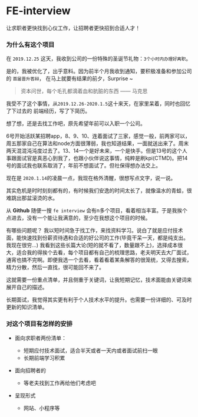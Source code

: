 # FE-interview
让求职者更快找到心仪工作，让招聘者更快招到合适人才！

### 为什么有这个项目
在 `2019.12.25` 这天，我收到公司的一份特殊的圣诞节礼物：`3个小时内办理好离职`。

是的，我被优化了，出乎意料。因为前半个月我收到通知，要积极准备和参加公司的 `首届晋升答辩`，
在马上就要有结果的前夕，Surprise ~

> 资本问世，每个毛孔都滴着血和肮脏的东西 —— 马克思

我受不了这个事情，从`2019.12.26-2020.1.5`这十来天，在家里呆着，同时也回忆了下过去的
前端经历，写了下简历。

想了想，还是去找工作吧，原先希望年前可以入职一个公司。

6号开始活跃某招聘app，8、9、10、连着面试了三家，感觉一般，前两家可以，周五那家自己在算法和node方面很薄弱，我也知道结果，一面就送出来了。周末两天混混沌沌度过去了。13、14一个是好未来，一个是快手。但是13号的这个人事跟面试官是真恶心到我了，也跟小伙伴说这事情，纯粹是刷kpi(CTMD)。把14号的面试我也联系取消了，年前不想面试了。但社保得想办法交上。

现在是 `2020.1.14`的凌晨一点，我现在格外清醒，很想写点文字，说一说。

其实危机是时时刻刻都有的，有时候我们安逸的时间太长了，就像温水的青蛙，很难跳出那盆滚烫的水。

<!-- 中间省略一些感慨，后期有时间不上，先说说这个项目 -->

从 __Github__ 随便一搜 `fe interview` 会有n多个项目，看着相当丰富。于是我挨个点进去，没有一个能让我满意的，至少在我想这个项目的时候。

有哪些问题呢？
我以短时间急于找工作，来找资料学习。说白了就是应付技术面，能快速找到份薪资待遇和合适的好公司的工作(毕竟干呆一天，都是纯支出。我现在很穷...) 我看到这些长篇大论(短的就不看了，数量跟不上)，选择成本很大，适合我的得挨个去看，每个项目都有自己的梳理思路，老夫明天去大厂面试，通宵也搞不完啊。即便我选一个去看，看着看着某条解答的很笼统，又得去搜索，精力分散，然后一直找，很可能回不来了。

这就需要一份重点清单，并且侧重于关键词，让我短期记忆，技术面能由关键词来展开自己的描述。

长期面试，我觉得其实更有利于个人技术水平的提升。也需要一份详细的、可及时更新的知识清单。

### 对这个项目有怎样的安排

- 面向求职者两份清单：
  - 短期应付技术面试，适合半天或者一天内或者面试前扫一眼
  - 长期前端学习积累

- 面向招聘者的
  - 等老夫找到工作再给他们考虑吧

- 呈现形式
  - 网站、小程序等

